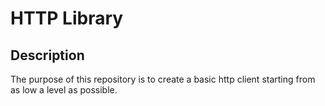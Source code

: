 # HTTP Library

## Description

The purpose of this repository is to create a basic http client starting from as low a level as possible.

